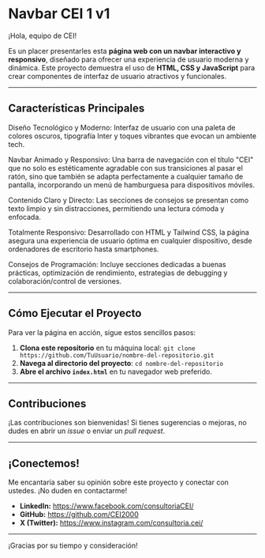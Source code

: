 # Navbar CEI 1 v1

¡Hola, equipo de CEI!

Es un placer presentarles esta **página web con un navbar interactivo y responsivo**, diseñado para ofrecer una experiencia de usuario moderna y dinámica. Este proyecto demuestra el uso de **HTML, CSS y JavaScript** para crear componentes de interfaz de usuario atractivos y funcionales.

---

## Características Principales

Diseño Tecnológico y Moderno: Interfaz de usuario con una paleta de colores oscuros, tipografía Inter y toques vibrantes que evocan un ambiente tech.

Navbar Animado y Responsivo: Una barra de navegación con el título "CEI" que no solo es estéticamente agradable con sus transiciones al pasar el ratón, sino que también se adapta perfectamente a cualquier tamaño de pantalla, incorporando un menú de hamburguesa para dispositivos móviles.

Contenido Claro y Directo: Las secciones de consejos se presentan como texto limpio y sin distracciones, permitiendo una lectura cómoda y enfocada.

Totalmente Responsivo: Desarrollado con HTML y Tailwind CSS, la página asegura una experiencia de usuario óptima en cualquier dispositivo, desde ordenadores de escritorio hasta smartphones.

Consejos de Programación: Incluye secciones dedicadas a buenas prácticas, optimización de rendimiento, estrategias de debugging y colaboración/control de versiones.

---

## Cómo Ejecutar el Proyecto

Para ver la página en acción, sigue estos sencillos pasos:

1.  **Clona este repositorio** en tu máquina local:
    `git clone https://github.com/TuUsuario/nombre-del-repositorio.git`
2.  **Navega al directorio del proyecto**:
    `cd nombre-del-repositorio`
3.  **Abre el archivo `index.html`** en tu navegador web preferido.

---

## Contribuciones

¡Las contribuciones son bienvenidas! Si tienes sugerencias o mejoras, no dudes en abrir un *issue* o enviar un *pull request*.

---

## ¡Conectemos!

Me encantaría saber su opinión sobre este proyecto y conectar con ustedes. ¡No duden en contactarme!

* **LinkedIn:** https://www.facebook.com/consultoriaCEI/
* **GitHub:** https://github.com/CEI2000
* **X (Twitter):** https://www.instagram.com/consultoria.cei/

---

¡Gracias por su tiempo y consideración!
